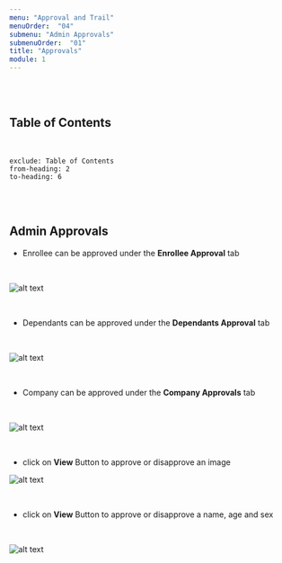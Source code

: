 ```yaml
---
menu: "Approval and Trail"
menuOrder:  "04"
submenu: "Admin Approvals"
submenuOrder:  "01"
title: "Approvals"
module: 1
---
```

<br />
<br />

## Table of Contents

<br />

```toc
exclude: Table of Contents
from-heading: 2
to-heading: 6
```

<br />
<br />

## Admin Approvals

* Enrollee can be approved under the  **Enrollee Approval** tab

<br />

  ![alt text](/images/EnrolleApproval.png "Title")

<br>

*  Dependants can be approved under the  **Dependants Approval** tab
<br>

![alt text](/images/DependentsApproval.png "Title")

<br />

*  Company can be approved under the  **Company Approvals** tab


<br>

![alt text](/images/CompanyApprovals.png "Title") 



<br>

* click on **View** Button to approve or disapprove an image 

![alt text](/images/ImageApproval.png "Title")

<br />

*  click on **View** Button to approve or disapprove a name, age and sex

<br>

![alt text](/images/AgeSexApproval.png "Title")

<br />

<!-- * Click on **Create Course** button to direct you to the next step  

<br>

![alt text](/images/Guidelines.png "Title")

<br />

* Click on **Guideline** Tab to view course guidelines

<br>

![alt text](/images/CourseDetails.png "Title")

<br />

* Click on **CourseDetails** tab to view course details
* Enter Course description
* Click on **ChooseFile** to upload Course image
* Click on **Save Course Details** button to save course

<br>

![alt text](/images/ViewerSettings.png "Title")

<br />

* Select learning path from the dropdown list
* Select learning area of interest from the dropdown list
* Select who can view content (School/Public)
* Click on **Save Viewer Settings** button to save viewers settings
* Enter Section name 
* Click on **Add Section** button to add new section

<br>

![alt text](/images/AddContent.png "Title")

<br />

* Click on the arrow to release Dropdown
* Click on **Add Content** button to add new content

<br>

![alt text](/images/ContentName.png "Title") 

<br />

* Enter Content name
* Select files to upload (PDF or Video ) from the dropdown
* Click on **Choose file** to select file from your computer
* Click on **Add Content** button to upload selected file

<br />

  ![alt text](/images/PublishInstuctorContent.png "Title")

<br />

* Click on **Preview Course** button to make neccessary corrections OR
* Click on **Publish Course** button to publish course

**Note: Once course has been published it cannot be edited**

<br />
<br />

## How to access Published Courses


* Click on **My Content** on the side bar to direct you to content page

<br />

  ![alt text](/images/InstrucotrsContent.png "Title")

<br />

* Click on **Course** to direct you to list of published courses

<br />

  ![alt text](/images/InstructorCourse.png "Title")

<br /> -->



